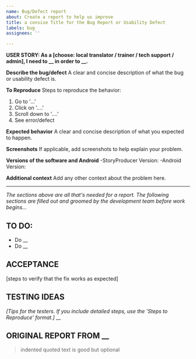 ```yaml
---
name: Bug/Defect report
about: Create a report to help us improve
title: a consise Title for the Bug Report or Usability Defect
labels: bug
assignees: ''

---
```

**USER STORY: As a [choose: local translator / trainer / tech support / admin], I need to __ in order to __.**

**Describe the bug/defect**
A clear and concise description of what the bug or usability defect is.

**To Reproduce**
Steps to reproduce the behavior:
1. Go to '...'
2. Click on '....'
3. Scroll down to '....'
4. See error/defect

**Expected behavior**
A clear and concise description of what you expected to happen.

**Screenshots**
If applicable, add screenshots to help explain your problem.

**Versions of the software and Android**
-StoryProducer Version: 
-Android Version: 

**Additional context**
Add any other context about the problem here.

---
*The sections above are all that's needed for a report. The following sections are filled out and groomed by the development team before work begins...*
## TO DO: 
* Do __
* Do __

## ACCEPTANCE
[steps to verify that the fix works as expected]

## TESTING IDEAS
*[Tips for the testers. If you include detailed steps, use the 'Steps to Reproduce' format.]*
__

## ORIGINAL REPORT FROM __
> indented quoted text
> is good but optional

